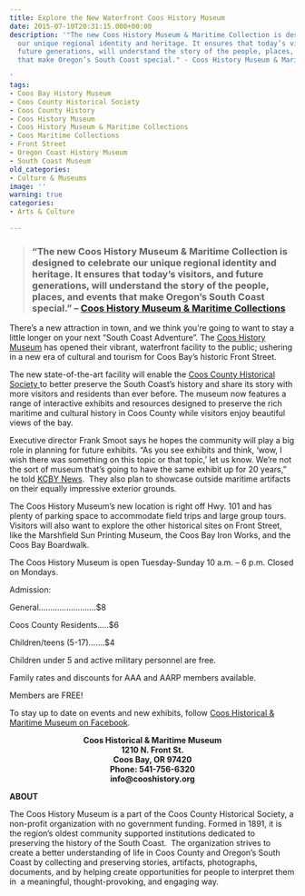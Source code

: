 ```yaml
---
title: Explore the New Waterfront Coos History Museum
date: 2015-07-10T20:31:15.000+00:00
description: '"The new Coos History Museum & Maritime Collection is designed to celebrate
  our unique regional identity and heritage. It ensures that today’s visitors, and
  future generations, will understand the story of the people, places, and events
  that make Oregon’s South Coast special." - Coos History Museum & Maritime Collections

'
tags:
- Coos Bay History Museum
- Coos County Historical Society
- Coos County History
- Coos History Museum
- Coos History Museum & Maritime Collections
- Coos Maritime Collections
- Front Street
- Oregon Coast History Museum
- South Coast Museum
old_categories:
- Culture & Museums
image: ''
warning: true
categories:
- Arts & Culture

---
```

> ### “The new Coos History Museum & Maritime Collection is designed to celebrate our unique regional identity and heritage. It ensures that today’s visitors, and future generations, will understand the story of the people, places, and events that make Oregon’s South Coast special.” – <a href="http://cooshistory.org/center_overview" target="_blank">Coos History Museum & Maritime Collections</a>

There’s a new attraction in town, and we think you’re going to want to stay a little longer on your next “South Coast Adventure”. The <a href="http://www.cooshistory.org" target="_blank">Coos History Museum</a> has opened their vibrant, waterfront facility to the public; ushering in a new era of cultural and tourism for Coos Bay’s historic Front Street.

The new state-of-the-art facility will enable the <a href="http://www.cooshistory.org/" target="_blank">Coos County Historical Society </a>to better preserve the South Coast’s history and share its story with more visitors and residents than ever before. The museum now features a range of interactive exhibits and resources designed to preserve the rich maritime and cultural history in Coos County while visitors enjoy beautiful views of the bay.

Executive director Frank Smoot says he hopes the community will play a big role in planning for future exhibits. “As you see exhibits and think, ‘wow, I wish there was something on this topic or that topic,’ let us know. We’re not the sort of museum that’s going to have the same exhibit up for 20 years,” he told <a href="http://www.kcby.com/news/local/Coos-History-Museum-holding-Independence-Day-soft-opening-310775071.html" target="_blank">KCBY News</a>.  They also plan to showcase outside maritime artifacts on their equally impressive exterior grounds.

The Coos History Museum’s new location is right off Hwy. 101 and has plenty of parking space to accommodate field trips and large group tours. Visitors will also want to explore the other historical sites on Front Street, like the Marshfield Sun Printing Museum, the Coos Bay Iron Works, and the Coos Bay Boardwalk.

The Coos History Museum is open Tuesday-Sunday 10 a.m. – 6 p.m. Closed on Mondays.

Admission:

General…………………….$8

Coos County Residents…..$6

Children/teens (5-17)…….$4

Children under 5 and active military personnel are free.

Family rates and discounts for AAA and AARP members available.

Members are FREE!

To stay up to date on events and new exhibits, follow <a href="https://www.facebook.com/pages/Coos-Historical-Maritime-Museum/127039397356361" target="_blank">Coos Historical & Maritime Museum on Facebook</a>.

<p style="text-align: center;">
<strong>Coos Historical & Maritime Museum</strong><br /> <strong> 1210 N. Front St.</strong><br /> <strong> Coos Bay, OR 97420</strong><br /> <strong> Phone: 541-756-6320</strong><br /> <strong> info@cooshistory.org</strong>
</p>

**ABOUT**

The Coos History Museum is a part of the Coos County Historical Society, a non-profit organization with no government funding. Formed in 1891, it is the region’s oldest community supported institutions dedicated to preserving the history of the South Coast.  The organization strives to create a better understanding of life in Coos County and Oregon’s South Coast by collecting and preserving stories, artifacts, photographs, documents, and by helping create opportunities for people to interpret them in  a meaningful, thought-provoking, and engaging way.